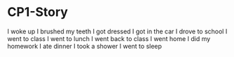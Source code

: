 # CP1-Story
I woke up
I brushed my teeth
I got dressed
I got in the car 
I drove to school
I went to class
I went to lunch
I went back to class
I went home
I did my homework
I ate dinner
I took a shower
I went to sleep
